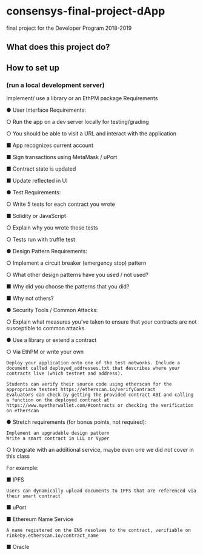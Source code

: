 # consensys-final-project-dApp
final project for the Developer Program 2018-2019
## What does this project do?
## How to set up
### (run a local development server)
Implement/ use a library or an EthPM package 
Requirements

●          User Interface Requirements:

○          Run the app on a dev server locally for testing/grading

○          You should be able to visit a URL and interact with the application

■          App recognizes current account

■          Sign transactions using MetaMask / uPort

■          Contract state is updated

■          Update reflected in UI

 

●          Test Requirements:

○          Write 5 tests for each contract you wrote

■          Solidity or JavaScript

○          Explain why you wrote those tests

○          Tests run with truffle test

 

●          Design Pattern Requirements:

○          Implement a circuit breaker (emergency stop) pattern

○          What other design patterns have you used / not used?

■          Why did you choose the patterns that you did?

■          Why not others?

 

●          Security Tools / Common Attacks:

○          Explain what measures you’ve taken to ensure that your contracts are not susceptible to common attacks

 

●          Use a library or extend a contract

○          Via EthPM or write your own

 

    Deploy your application onto one of the test networks. Include a document called deployed_addresses.txt that describes where your contracts live (which testnet and address).

    Students can verify their source code using etherscan for the appropriate testnet https://etherscan.io/verifyContract 
    Evaluators can check by getting the provided contract ABI and calling a function on the deployed contract at https://www.myetherwallet.com/#contracts or checking the verification on etherscan

●          Stretch requirements (for bonus points, not required):

    Implement an upgradable design pattern
    Write a smart contract in LLL or Vyper

○          Integrate with an additional service, maybe even one we did not cover in this class

For example:

■      IPFS

    Users can dynamically upload documents to IPFS that are referenced via their smart contract

■      uPort

■      Ethereum Name Service

    A name registered on the ENS resolves to the contract, verifiable on rinkeby.etherscan.io/contract_name

■      Oracle
